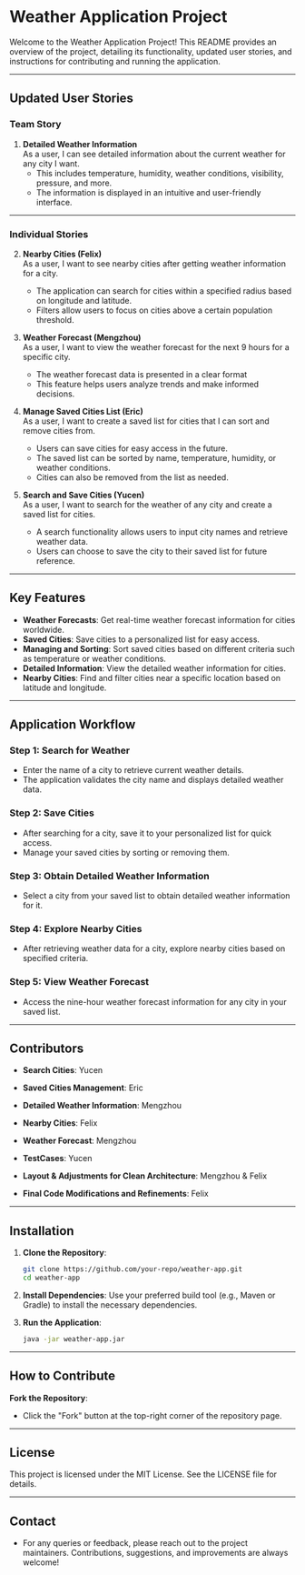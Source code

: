 # Weather Application Project

Welcome to the Weather Application Project! This README provides an overview of the project, detailing its functionality, updated user stories, and instructions for contributing and running the application.

---

## Updated User Stories

### Team Story
1. **Detailed Weather Information**  
   As a user, I can see detailed information about the current weather for any city I want.
    - This includes temperature, humidity, weather conditions, visibility, pressure, and more.
    - The information is displayed in an intuitive and user-friendly interface.

---

### Individual Stories
2. **Nearby Cities (Felix)**  
   As a user, I want to see nearby cities after getting weather information for a city.
    - The application can search for cities within a specified radius based on longitude and latitude.
    - Filters allow users to focus on cities above a certain population threshold.

3. **Weather Forecast (Mengzhou)**  
   As a user, I want to view the weather forecast for the next 9 hours for a specific city.
    - The weather forecast data is presented in a clear format
    - This feature helps users analyze trends and make informed decisions.

4. **Manage Saved Cities List (Eric)**  
   As a user, I want to create a saved list for cities that I can sort and remove cities from.
    - Users can save cities for easy access in the future.
    - The saved list can be sorted by name, temperature, humidity, or weather conditions.
    - Cities can also be removed from the list as needed.

5. **Search and Save Cities (Yucen)**  
   As a user, I want to search for the weather of any city and create a saved list for cities.
    - A search functionality allows users to input city names and retrieve weather data.
    - Users can choose to save the city to their saved list for future reference.

---

## Key Features
- **Weather Forecasts**: Get real-time weather forecast information for cities worldwide.
- **Saved Cities**: Save cities to a personalized list for easy access.
- **Managing and Sorting**: Sort saved cities based on different criteria such as temperature or weather conditions.
- **Detailed Information**: View the detailed weather information for cities.
- **Nearby Cities**: Find and filter cities near a specific location based on latitude and longitude.

---

## Application Workflow

### Step 1: Search for Weather
- Enter the name of a city to retrieve current weather details.
- The application validates the city name and displays detailed weather data.

### Step 2: Save Cities
- After searching for a city, save it to your personalized list for quick access.
- Manage your saved cities by sorting or removing them.

### Step 3: Obtain Detailed Weather Information
- Select a city from your saved list to obtain detailed weather information for it.

### Step 4: Explore Nearby Cities
- After retrieving weather data for a city, explore nearby cities based on specified criteria.

### Step 5: View Weather Forecast  
- Access the nine-hour weather forecast information for any city in your saved list.

---

## Contributors

- **Search Cities**: Yucen
- **Saved Cities Management**: Eric
- **Detailed Weather Information**: Mengzhou
- **Nearby Cities**: Felix
- **Weather Forecast**: Mengzhou

- **TestCases**: Yucen
- **Layout & Adjustments for Clean Architecture**: Mengzhou & Felix 
- **Final Code Modifications and Refinements**: Felix

---

## Installation

1. **Clone the Repository**:
   ```bash
   git clone https://github.com/your-repo/weather-app.git
   cd weather-app

2. **Install Dependencies**:
Use your preferred build tool (e.g., Maven or Gradle) to install the necessary dependencies.

3. **Run the Application**:
    ```bash
   java -jar weather-app.jar

---

## How to Contribute
**Fork the Repository**:
- Click the "Fork" button at the top-right corner of the repository page.

---

## License

This project is licensed under the MIT License. See the LICENSE file for details.

---

## Contact
- For any queries or feedback, please reach out to the project maintainers. Contributions, suggestions, and improvements are always welcome!

